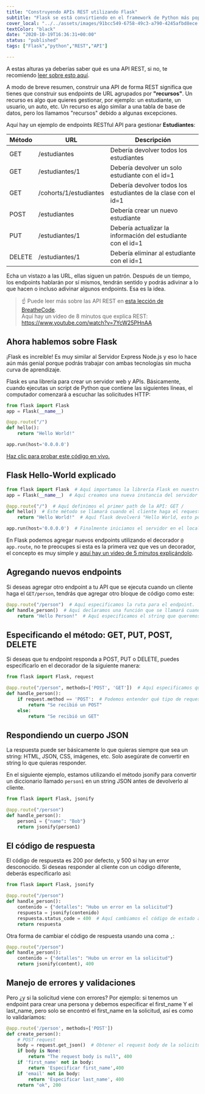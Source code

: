```yaml
---
title: "Construyendo APIs REST utilizando Flask"
subtitle: "Flask se está convirtiendo en el framework de Python más popular (si es que ya no lo es), aprende cómo construir API REST"
cover_local: "../../assets/images/91bcc549-6758-49c3-a790-4245afbd8ece.png"
textColor: "black"
date: "2020-10-19T16:36:31+00:00"
status: "published"
tags: ["Flask","python","REST","API"]

---
```


A estas alturas ya deberías saber qué es una API REST, si no, te recomiendo [leer sobre esto aquí](http://content.breatheco.de/lesson/understanding-rest-apis).

A modo de breve resumen, construir una API de forma REST significa que tienes que construir sus endpoints de URL agrupados por **"recursos"**. Un recurso es algo que quieres gestionar, por ejemplo: un estudiante, un usuario, un auto, etc. Un recurso es algo similar a una tabla de base de datos, pero los llamamos "recursos" debido a algunas excepciones.

Aquí hay un ejemplo de endpoints RESTful API para gestionar **Estudiantes**:

| Método | URL | Descripción |
| ------ | --- | ----------- |
| GET    | /estudiantes | Debería devolver todos los estudiantes |
| GET    | /estudiantes/1 | Debería devolver un solo estudiante con el id=1 |
| GET    | /cohorts/1/estudiantes | Debería devolver todos los estudiantes de la clase con el id=1 |
| POST   | /estudiantes | Debería crear un nuevo estudiante |
| PUT    | /estudiantes/1 | Debería actualizar la información del estudiante con el id=1 |
| DELETE | /estudiantes/1 | Debería eliminar al estudiante con el id=1 |

Echa un vistazo a las URL, ellas siguen un patrón. Después de un tiempo, los endpoints hablarán por sí mismos, tendrán sentido y podrás adivinar a lo que hacen o incluso adivinar algunos endpoints. Esa es la idea.

> :point_up: Puede leer más sobre las API REST en [esta lección de BreatheCode](http://content.breatheco.de/lesson/understanding-rest-apis).<br /> Aquí hay un video de 8 minutos que explica REST: https://www.youtube.com/watch?v=7YcW25PHnAA

## Ahora hablemos sobre Flask

¡Flask es increíble! Es muy similar al Servidor Express Node.js y eso lo hace aún más genial porque podrás trabajar con ambas tecnologías sin mucha curva de aprendizaje.

Flask es una librería para crear un servidor web y APIs. Básicamente, cuando ejecutas un script de Python que contiene las siguientes líneas, el computador comenzará a escuchar las solicitudes HTTP:

```py
from flask import Flask
app = Flask(__name__)

@app.route("/")
def hello():
    return "Hello World!"

app.run(host='0.0.0.0')
```
[Haz clic para probar este código en vivo.](https://repl.it/@4GeeksAcademy/Flask-Hello-World)


## Flask Hello-World explicado

```py
from flask import Flask  # Aquí importamos la librería Flask en nuestro archivo.
app = Flask(__name__)  # Aquí creamos una nueva instancia del servidor Flask.

@app.route("/")  # Aquí definimos el primer path de la API: GET /
def hello()  # Este método se llamará cuando el cliente haga el request
    return "Hello World!"  # Aquí flask devolverá "Hello World, esto podría ser un string HTML o un string JSON.

app.run(host='0.0.0.0')  # Finalmente iniciamos el servidor en el localhost.

```

En Flask podemos agregar nuevos endpoints utilizando el decorador `@ app.route`, no te preocupes si esta es la primera vez que ves un decorador, el concepto es muy simple y [aquí hay un video de 5 minutos explicándolo](https://www.youtube.com/watch?v=7ipNLN9y-nc).

## Agregando nuevos endpoints

Si deseas agregar otro endpoint a tu API que se ejecuta cuando un cliente haga el `GET/person`, tendrás que agregar otro bloque de código como este:

```py
@app.route("/person")  # Aquí especificamos la ruta para el endpoint.
def handle_person()  # Aquí declaramos una función que se llamará cuando se realice una request a esa url
    return "Hello Person!"  # Aquí especificamos el string que queremos responder al cliente.

```

## Especificando el método: GET, PUT, POST, DELETE

Si deseas que tu endpoint responda a POST, PUT o DELETE, puedes especificarlo en el decorador de la siguiente manera:

```py
from flask import Flask, request

@app.route("/person", methods=['POST', 'GET'])  # Aquí especificamos que estos endpoints aceptan solicitudes POST y GET.
def handle_person():
    if request.method == 'POST':  # Podemos entender qué tipo de request estamos manejando usando un condicional
        return "Se recibió un POST"
    else:
        return "Se recibió un GET"

```

## Respondiendo un cuerpo JSON

La respuesta puede ser básicamente lo que quieras siempre que sea un string: HTML, JSON, CSS, imágenes, etc. Solo asegúrate de convertir en string lo que quieras responder.

En el siguiente ejemplo, estamos utilizando el método jsonify para convertir un diccionario llamado `person1` en un string JSON antes de devolverlo al cliente.

```py
from flask import Flask, jsonify

@app.route("/person")
def handle_person():
    person1 = {"name": "Bob"}
    return jsonify(person1)

```

## El código de respuesta

El código de respuesta es 200 por defecto, y 500 si hay un error desconocido. Si deseas responder al cliente con un código diferente, deberás especificarlo así:

```py
from flask import Flask, jsonify

@app.route("/person")
def handle_person():
    contenido = {"detalles": "Hubo un error en la solicitud"}
    respuesta = jsonify(contenido)
    respuesta.status_code = 400  # Aquí cambiamos el código de estado a 400 (código muy común en caso de errores de solicitud)
    return respuesta

```

Otra forma de cambiar el código de respuesta usando una coma `,`:

```py
@app.route("/person")
def handle_person():
    contenido = {"detalles": "Hubo un error en la solicitud"}
    return jsonify(content), 400

```

## Manejo de errores y validaciones

Pero ¿y si la solicitud viene con errores? Por ejemplo: si tenemos un endpoint para crear una persona y debemos especificar el first_name Y el last_name, pero solo se encontró el first_name en la solicitud, así es como lo validaríamos:

```py
@app.route('/person', methods=['POST'])
def create_person():
    # POST request
    body = request.get_json()  # Obtener el request body de la solicitud
    if body is None:
        return "The request body is null", 400
    if 'first_name' not in body:
        return 'Especificar first_name',400
    if 'email' not in body:
        return 'Especificar last_name', 400
    return "ok", 200
```
